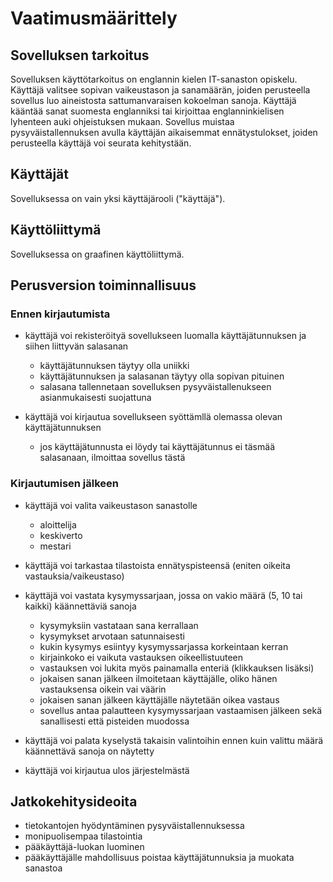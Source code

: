 # Vaatimusmäärittely

## Sovelluksen tarkoitus

Sovelluksen käyttötarkoitus on englannin kielen IT-sanaston opiskelu. Käyttäjä valitsee sopivan vaikeustason ja sanamäärän, joiden perusteella sovellus luo aineistosta sattumanvaraisen kokoelman sanoja. Käyttäjä kääntää sanat suomesta englanniksi tai kirjoittaa englanninkielisen lyhenteen auki ohjeistuksen mukaan. Sovellus muistaa pysyväistallennuksen avulla käyttäjän aikaisemmat ennätystulokset, joiden perusteella käyttäjä voi seurata kehitystään.

## Käyttäjät

Sovelluksessa on vain yksi käyttäjärooli ("käyttäjä").

## Käyttöliittymä

Sovelluksessa on graafinen käyttöliittymä.

## Perusversion toiminnallisuus

### Ennen kirjautumista

- käyttäjä voi rekisteröityä sovellukseen luomalla käyttäjätunnuksen ja siihen liittyvän salasanan
  - käyttäjätunnuksen täytyy olla uniikki
  - käyttäjätunnuksen ja salasanan täytyy olla sopivan pituinen
  - salasana tallennetaan sovelluksen pysyväistallenukseen asianmukaisesti suojattuna

- käyttäjä voi kirjautua sovellukseen syöttämllä olemassa olevan käyttäjätunnuksen
  - jos käyttäjätunnusta ei löydy tai käyttäjätunnus ei täsmää salasanaan, ilmoittaa sovellus tästä

### Kirjautumisen jälkeen

- käyttäjä voi valita vaikeustason sanastolle
  - aloittelija
  - keskiverto
  - mestari
 
- käyttäjä voi tarkastaa tilastoista ennätyspisteensä (eniten oikeita vastauksia/vaikeustaso)

- käyttäjä voi vastata kysymyssarjaan, jossa on vakio määrä (5, 10 tai kaikki) käännettäviä sanoja
  - kysymyksiin vastataan sana kerrallaan
  - kysymykset arvotaan satunnaisesti
  - kukin kysymys esiintyy kysymyssarjassa korkeintaan kerran
  - kirjainkoko ei vaikuta vastauksen oikeellistuuteen
  - vastauksen voi lukita myös painamalla enteriä (klikkauksen lisäksi)
  - jokaisen sanan jälkeen ilmoitetaan käyttäjälle, oliko hänen vastauksensa oikein vai väärin
  - jokaisen sanan jälkeen käyttäjälle näytetään oikea vastaus
  - sovellus antaa palautteen kysymyssarjaan vastaamisen jälkeen sekä sanallisesti että pisteiden muodossa

- käyttäjä voi palata kyselystä takaisin valintoihin ennen kuin valittu määrä käännettävä sanoja on näytetty
- käyttäjä voi kirjautua ulos järjestelmästä

## Jatkokehitysideoita

- tietokantojen hyödyntäminen pysyväistallennuksessa
- monipuolisempaa tilastointia
- pääkäyttäjä-luokan luominen
- pääkäyttäjälle mahdollisuus poistaa käyttäjätunnuksia ja muokata sanastoa
